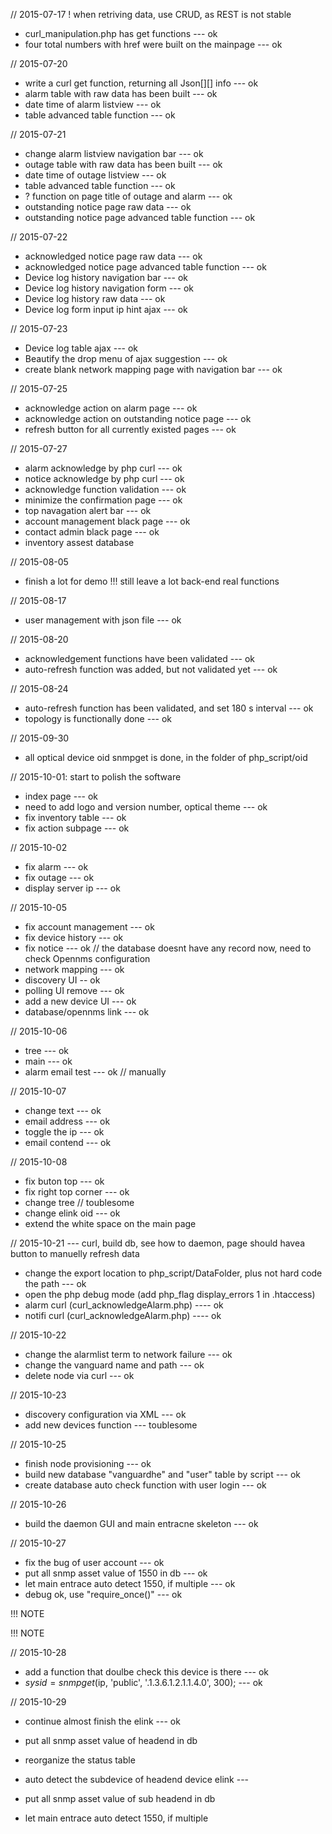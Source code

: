 // 2015-07-17
! when retriving data, use CRUD, as REST is not stable 
* curl_manipulation.php has get functions --- ok
* four total numbers with href were built on the mainpage  --- ok 

// 2015-07-20
* write a curl get function, returning all Json[][] info  --- ok
* alarm table with raw data has been built   --- ok
* date time of alarm listview  --- ok  
* table advanced table function   --- ok

// 2015-07-21
* change alarm listview navigation bar   --- ok
* outage table with raw data has been built   --- ok 
* date time of outage listview  --- ok   
* table advanced table function   --- ok 
* ? function on page title of outage and alarm --- ok
* outstanding notice page raw data  --- ok
* outstanding notice page advanced table function   --- ok

// 2015-07-22
* acknowledged notice page raw data   --- ok
* acknowledged notice page advanced table function  --- ok
* Device log history navigation bar  --- ok
* Device log history navigation form --- ok
* Device log history raw data --- ok
* Device log form input ip hint ajax --- ok

// 2015-07-23
* Device log table ajax --- ok
* Beautify the drop menu of ajax suggestion  --- ok
* create blank network mapping page with navigation bar  --- ok

// 2015-07-25
* acknowledge action on alarm page  --- ok   
* acknowledge action on outstanding notice page  --- ok 
* refresh button for all currently existed pages  --- ok 

// 2015-07-27
* alarm acknowledge by php curl  --- ok 
* notice acknowledge by php curl  --- ok 
* acknowledge function validation  --- ok 
* minimize the confirmation page  --- ok   
* top navagation alert bar  --- ok   
* account management black page  --- ok 
* contact admin black page  --- ok    
* inventory assest database  

// 2015-08-05
* finish a lot for demo
!!! still leave a lot back-end real functions  


// 2015-08-17
* user management with json file    --- ok


// 2015-08-20
* acknowledgement functions have been validated   --- ok
* auto-refresh function was added, but not validated yet  --- ok


// 2015-08-24
* auto-refresh function has been validated, and set 180 s interval  --- ok
* topology is functionally done  --- ok

// 2015-09-30
* all optical device oid snmpget is done, in the folder of php_script/oid

// 2015-10-01: start to polish the software 
* index page --- ok
* need to add logo and version number, optical theme   --- ok
* fix inventory table  --- ok
* fix action subpage --- ok

// 2015-10-02
* fix alarm    --- ok
* fix outage  --- ok
* display server ip   --- ok

// 2015-10-05
* fix account management   --- ok
* fix device history   --- ok 
* fix notice    --- ok  // the database doesnt have any record now, need to check Opennms configuration 
* network mapping  --- ok
* discovery UI -- ok
* polling UI  remove  --- ok 
* add a new device UI   --- ok 
* database/opennms link   --- ok

// 2015-10-06
* tree   --- ok
* main    --- ok
* alarm email test   --- ok   // manually

// 2015-10-07
* change text   --- ok
* email address    --- ok
* toggle the ip   --- ok
* email contend   --- ok

// 2015-10-08

* fix buton top  --- ok
* fix right top corner  --- ok
* change tree   // toublesome 
* change elink oid    --- ok
* extend the white space on the main page 


// 2015-10-21   --- curl, build db, see how to daemon, page should havea button to manuelly refresh data 
* change the export location to php_script/DataFolder, plus not hard code the path    --- ok
* open the php debug mode  (add php_flag display_errors 1 in .htaccess)
* alarm curl (curl_acknowledgeAlarm.php)     ---- ok
* notifi curl (curl_acknowledgeAlarm.php)   ---- ok

// 2015-10-22
* change the alarmlist term to network failure  --- ok 
* change the vanguard name and path  --- ok 
* delete node via curl   --- ok 

// 2015-10-23
* discovery configuration via XML --- ok 
* add new devices function    --- toublesome 


// 2015-10-25
* finish node provisioning   --- ok 
* build new database "vanguardhe" and "user" table by script  --- ok 
* create database auto check function with user login   --- ok 

// 2015-10-26
* build the daemon GUI and main entracne skeleton  --- ok 

// 2015-10-27
* fix the bug of user account   --- ok
* put all snmp asset value of 1550 in db    --- ok 
* let main entrace auto detect 1550, if multiple     --- ok 
* debug ok, use "require_once()"   --- ok


!!! NOTE 
<!-- require() includes and evaluates a specific file, while require_once() does that only if it has not been included before (on the same page).

So, require_once() is recommended to use when you want to include a file where you have a lot of functions for example. This way you make sure you don't include the file more times and you will not get the "function re-declared" error. -->

!!! NOTE 
<!-- remove the ; before the php.ini to enable snmp and socket  -->


// 2015-10-28
* add a function that doulbe check this device is there    --- ok
* $sysid = snmpget($ip, 'public', '.1.3.6.1.2.1.1.4.0', 300);   --- ok

// 2015-10-29
* continue almost finish the elink    --- ok

* put all snmp asset value of headend in db   
* reorganize the status table 


* auto detect the subdevice of headend device elink    ---
* put all snmp asset value of sub headend in db  
* let main entrace auto detect 1550, if multiple




